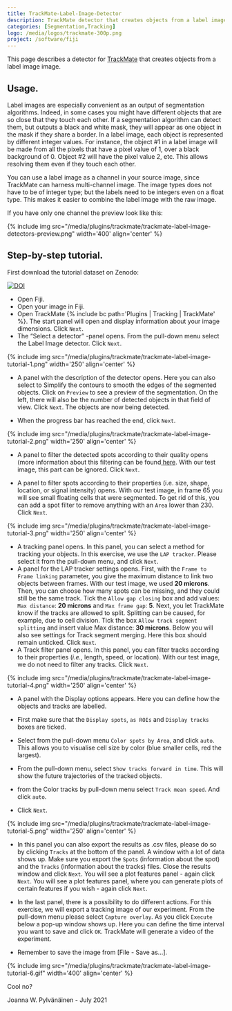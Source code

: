 ```yaml
---
title: TrackMate-Label-Image-Detector
description: TrackMate detector that creates objects from a label image.
categories: [Segmentation,Tracking]
logo: /media/logos/trackmate-300p.png
project: /software/fiji
---
```


This page describes a detector for [TrackMate](/plugins/trackmate/index) that creates objects from a label image image. 

## Usage.

Label images are especially convenient as an output of segmentation algorithms. Indeed, in some cases you might have different objects that are so close that they touch each other. If a segmentation algorithm can detect them, but outputs a black and white mask, they will appear as one object in the mask if they share a border.
In a label image, each object is represented by different integer values. For instance, the object #1 in a label image will be made from all the pixels that have a pixel value of 1, over a black background of 0. Object #2 will have the pixel value 2, etc. This allows resolving them even if they touch each other.

You can use a label image as a channel in your source image, since TrackMate can harness multi-channel image. The image types does not have to be of integer type; but the labels need to be integers even on a float type. This makes it easier to combine the label image with the raw image.

If you have only one channel the preview look like this:

{% include img src="/media/plugins/trackmate/trackmate-label-image-detectors-preview.png" width='400' align='center' %}

## Step-by-step tutorial.

First download the tutorial dataset on Zenodo:

[![DOI](https://zenodo.org/badge/DOI/10.5281/zenodo.5221424.svg)](https://doi.org/10.5281/zenodo.5221424)

- Open Fiji.
- Open your image in Fiji.
- Open TrackMate {% include bc path='Plugins | Tracking | TrackMate' %}. The start panel will open and display information about your image dimensions. Click `Next`.
- The “Select a detector” -panel opens. From the pull-down menu select the Label Image detector. Click `Next`.

{% include img src="/media/plugins/trackmate/trackmate-label-image-tutorial-1.png" width='250'  align='center' %}

- A panel with the description of the detector opens. Here you can also select to Simplify the contours to smooth the edges of the segmented objects. Click on `Preview` to see a preview of the segmentation. On the left, there will also be the number of detected objects in that field of view. Click `Next`. The objects are now being detected.

- When the progress bar has reached the end, click `Next`.

{% include img src="/media/plugins/trackmate/trackmate-label-image-tutorial-2.png" width='250' align='center' %}

- A panel to filter the detected spots according to their quality opens (more information about this filtering can be found[ ](https://www.google.com/url?q=https://imagej.net/plugins/trackmate/getting-started%23initial-spot-filtering&sa=D&source=editors&ust=1627290029805000&usg=AOvVaw1xoGgLr43vlqfTBB35pHz2)[here](/plugins/trackmate/getting-started#initial-spot-filtering). With our test image, this part can be ignored. Click `Next`.

- A panel to filter spots according to their properties (i.e. size, shape, location, or signal intensity) opens. With our test image, in frame 65 you will see small floating cells that were segmented. To get rid of this, you can add a spot filter to remove anything with an `Area` lower than 230. Click `Next`.

{% include img src="/media/plugins/trackmate/trackmate-label-image-tutorial-3.png" width='250' align='center' %}

- A tracking panel opens. In this panel, you can select a method for tracking your objects. In this exercise, we use the `LAP tracker`. Please select it from the pull-down menu, and click `Next`.
- A panel for the LAP tracker settings opens. First, with the `Frame to Frame linking` parameter, you give the maximum distance to link two objects between frames. With our test image, we used **20 microns**. Then, you can choose how many spots can be missing, and they could still be the same track. Tick the `Allow gap closing` box and add values: `Max distance`: **20 microns** and `Max frame gap`: **5**. Next, you let TrackMate know if the tracks are allowed to split. Splitting can be caused, for example, due to cell division. Tick the box `Allow track segment splitting` and insert value Max distance: **30 microns**. Below you will also see settings for Track segment merging. Here this box should remain unticked. Click `Next`.
- A Track filter panel opens. In this panel, you can filter tracks according to their properties (*i.e.*, length, speed, or location). With our test image, we do not need to filter any tracks. Click `Next`.

{% include img src="/media/plugins/trackmate/trackmate-label-image-tutorial-4.png" width='250' align='center' %}

- A panel with the Display options appears. Here you can define how the objects and tracks are labelled.

- First make sure that the `Display spots`, `as ROIs` and `Display tracks` boxes are ticked.
- Select from the pull-down menu `Color spots by Area`, and click `auto`. This allows you to visualise cell size by color (blue smaller cells, red the largest).
- From the pull-down menu, select `Show tracks forward in time`. This will show the future trajectories of the tracked objects.
- from the Color tracks by pull-down menu select `Track mean speed`. And click `auto`.

- Click `Next`.

{% include img src="/media/plugins/trackmate/trackmate-label-image-tutorial-5.png" width='250' align='center' %}

- In this panel you can also export the results as .csv files, please do so by clicking `Tracks` at the bottom of the panel. A window with a lot of data shows up. Make sure you export the `Spots` (information about the spot) and the `Tracks` (information about the tracks) files. Close the results window and click `Next`. You will see a plot features panel - again click `Next`. You will see a plot features panel, where you can generate plots of certain features if you wish - again click `Next`.

- In the last panel, there is a possibility to do different actions. For this exercise, we will export a tracking image of our experiment. From the pull-down menu please select `Capture overlay`. As you click `Execute` below a pop-up window shows up. Here you can define the time interval you want to save and click `OK`. TrackMate will generate a video of the experiment.
- Remember to save the image from [File - Save as...].

{% include img src="/media/plugins/trackmate/trackmate-label-image-tutorial-6.gif" width='400' align='center' %}

Cool no?

Joanna W. Pylvänäinen - July 2021

